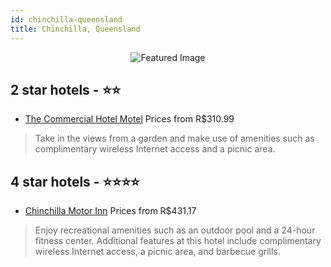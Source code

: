 ```yaml
---
id: chinchilla-queensland
title: Chinchilla, Queensland
---
```


<center><img src="https://i.travelapi.com/hotels/13000000/12610000/12608800/12608724/07151391_z.jpg" alt="Featured Image" /></center>


##  2 star hotels - ⭐️⭐️

-    [The Commercial Hotel Motel](https://us.hurb.com/hotels/chinchilla/the-commercial-hotel-motel-JNP-JP409310?cmp=18055) Prices from R$310.99
   > Take in the views from a garden and make use of amenities such as complimentary wireless Internet access and a picnic area.

##  4 star hotels - ⭐️⭐️⭐️⭐️

-    [Chinchilla Motor Inn](https://us.hurb.com/hotels/chinchilla/chinchilla-motor-inn-JNP-JP837043?cmp=18055) Prices from R$431.17
   > Enjoy recreational amenities such as an outdoor pool and a 24-hour fitness center. Additional features at this hotel include complimentary wireless Internet access, a picnic area, and barbecue grills.

